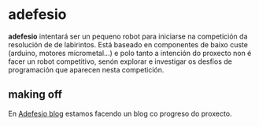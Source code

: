 # adefesio

**adefesio** intentará ser un pequeno robot para iniciarse na competición da resolución de
de labirintos. Está baseado en componentes de baixo custe (arduino, motores micrometal...)
e polo tanto a intención do proxecto non é facer un robot competitivo, senón explorar
e investigar os desfíos de programación que aparecen nesta competición.

## making off

En [Adefesio blog](https://recunchomaker.github.io/adefesio/) estamos facendo un
blog co progreso do proxecto.
